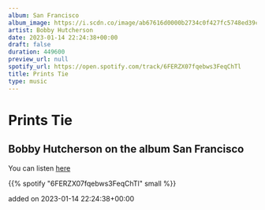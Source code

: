```yaml
---
album: San Francisco
album_image: https://i.scdn.co/image/ab67616d0000b2734c0f427fc5748ed39cd106e4
artist: Bobby Hutcherson
date: 2023-01-14 22:24:38+00:00
draft: false
duration: 449600
preview_url: null
spotify_url: https://open.spotify.com/track/6FERZX07fqebws3FeqChTl
title: Prints Tie
type: music
---
```



# Prints Tie

## Bobby Hutcherson on the album San Francisco

You can listen [here](https://open.spotify.com/track/6FERZX07fqebws3FeqChTl)

{{% spotify "6FERZX07fqebws3FeqChTl" small %}}

added on 2023-01-14 22:24:38+00:00